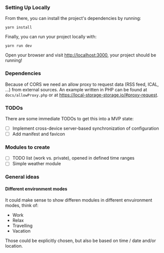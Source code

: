 ### Setting Up Locally

From there, you can install the project's dependencies by running:

```shell
yarn install
```

Finally, you can run your project locally with:

```shell
yarn run dev
```

Open your browser and visit <http://localhost:3000>, your project should be running!

### Dependencies

Because of CORS we need an allow proxy to request data (RSS feed, ICAL, …) from
external sources. An example written in PHP can be found at
`docs/allowProxy.php` or at https://local-storage-storage.io/#proxy-request.

### TODOs

There are some immediate TODOs to get this into a MVP state:

- [ ] Implement cross-device server-based synchronization of configuration
- [ ] Add manifest and favicon

### Modules to create

- [ ] TODO list (work vs. private), opened in defined time ranges
- [ ] Simple weather module

### General ideas

#### Different environment modes

It could make sense to show differen modules in different envuironment modes,
think of:

* Work
* Relax
* Travelling
* Vacation

Those could be explicitly chosen, but also be based on time / date and/or
location.
